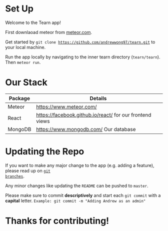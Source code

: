 # Set Up

Welcome to the Tearn app!

First downlaoad meteor from <a href="meteor.com">meteor.com</a>.

Get started by <code>git clone https://github.com/andrewwong97/tearn.git</code> to your local machine. 

Run the app locally by navigating to the inner tearn directory (<code>tearn/tearn</code>). Then <code>meteor run</code>. 

# Our Stack

| Package | Details |
|----|----|
| Meteor | https://www.meteor.com/ |
| React | https://facebook.github.io/react/ for our frontend views |
| MongoDB | https://www.mongodb.com/ Our database |

# Updating the Repo

If you want to make any major change to the app (e.g. adding a feature), please read up on <a href="https://www.atlassian.com/git/tutorials/using-branches"><code>git branches</code></a>.

Any minor changes like updating the <code>README</code> can be pushed to <code>master</code>.

Please make sure to commit <strong>descriptively</strong> and start each <code>git commit</code> with a <strong>capital</strong> letter. 
<code>Example: git commit -m "Adding Andrew as an admin"</code>

# Thanks for contributing!
